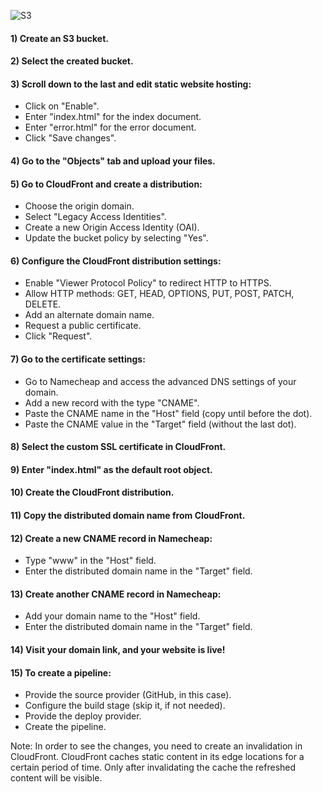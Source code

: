 ![S3](https://github.com/SaadOps/10WeeksOfCloudops/assets/94478736/8eaddf64-dbc7-47c2-8184-ed49dd522b68)

#### 1) Create an S3 bucket.

#### 2) Select the created bucket.

#### 3) Scroll down to the last and edit static website hosting:
   - Click on "Enable".
   - Enter "index.html" for the index document.
   - Enter "error.html" for the error document.
   - Click "Save changes".

#### 4) Go to the "Objects" tab and upload your files.

#### 5) Go to CloudFront and create a distribution:
   - Choose the origin domain.
   - Select "Legacy Access Identities".
   - Create a new Origin Access Identity (OAI).
   - Update the bucket policy by selecting "Yes".

#### 6) Configure the CloudFront distribution settings:
   - Enable "Viewer Protocol Policy" to redirect HTTP to HTTPS.
   - Allow HTTP methods: GET, HEAD, OPTIONS, PUT, POST, PATCH, DELETE.
   - Add an alternate domain name.
   - Request a public certificate.
   - Click "Request".

#### 7) Go to the certificate settings:
   - Go to Namecheap and access the advanced DNS settings of your domain.
   - Add a new record with the type "CNAME".
   - Paste the CNAME name in the "Host" field (copy until before the dot).
   - Paste the CNAME value in the "Target" field (without the last dot).

#### 8) Select the custom SSL certificate in CloudFront.

#### 9) Enter "index.html" as the default root object.

#### 10) Create the CloudFront distribution.

#### 11) Copy the distributed domain name from CloudFront.

#### 12) Create a new CNAME record in Namecheap:
- Type "www" in the "Host" field.
- Enter the distributed domain name in the "Target" field.

#### 13) Create another CNAME record in Namecheap:
- Add your domain name to the "Host" field.
- Enter the distributed domain name in the "Target" field.

#### 14) Visit your domain link, and your website is live!

#### 15) To create a pipeline:
- Provide the source provider (GitHub, in this case).
- Configure the build stage (skip it, if not needed).
- Provide the deploy provider.
- Create the pipeline.

Note: In order to see the changes, you need to create an invalidation in CloudFront. CloudFront caches static content in its edge locations for a certain period of time. Only after invalidating the cache  the refreshed content will be visible.
